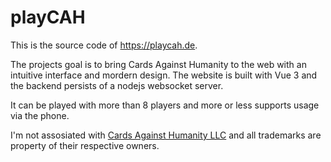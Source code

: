 # playCAH

This is the source code of https://playcah.de.

The projects goal is to bring Cards Against Humanity to the web with an intuitive interface and mordern design.
The website is built with Vue 3 and the backend persists of a nodejs websocket server.

It can be played with more than 8 players and more or less supports usage via the phone.

I'm not assosiated with [Cards Against Humanity LLC](https://cardsagainsthumanity.com/) and all trademarks are property of their respective owners.
